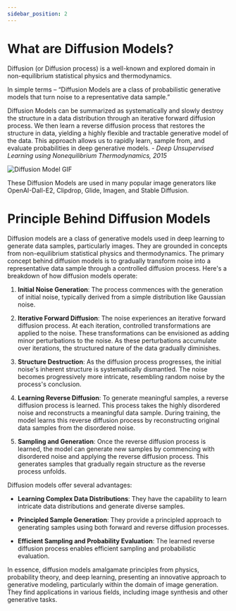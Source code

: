 ```yaml
---
sidebar_position: 2
---
```


# What are Diffusion Models?

Diffusion (or Diffusion process) is a well-known and explored domain in non-equilibrium statistical physics and thermodynamics.

In simple terms – “Diffusion Models are a class of probabilistic generative models that turn noise to a representative data sample.”

Diffusion Models can be summarized as systematically and slowly destroy the structure in a data distribution through an iterative forward diffusion process. We then learn a reverse diffusion process that restores the structure in data, yielding a highly flexible and tractable generative model of the data. This approach allows us to rapidly learn, sample from, and evaluate probabilities in deep generative models.
*- Deep Unsupervised Learning using Nonequilibrium Thermodynamics, 2015*

![Diffusion Model GIF](https://learnopencv.com/wp-content/uploads/2023/01/diffusion-models-unconditional_image_generation.gif)


These Diffusion Models are used in many popular image generators like OpenAI-Dall-E2, Clipdrop, Glide, Imagen, and Stable Diffusion.


# Principle Behind Diffusion Models

Diffusion models are a class of generative models used in deep learning to generate data samples, particularly images. They are grounded in concepts from non-equilibrium statistical physics and thermodynamics. The primary concept behind diffusion models is to gradually transform noise into a representative data sample through a controlled diffusion process. Here's a breakdown of how diffusion models operate:

1. **Initial Noise Generation**: The process commences with the generation of initial noise, typically derived from a simple distribution like Gaussian noise.

2. **Iterative Forward Diffusion**: The noise experiences an iterative forward diffusion process. At each iteration, controlled transformations are applied to the noise. These transformations can be envisioned as adding minor perturbations to the noise. As these perturbations accumulate over iterations, the structured nature of the data gradually diminishes.

3. **Structure Destruction**: As the diffusion process progresses, the initial noise's inherent structure is systematically dismantled. The noise becomes progressively more intricate, resembling random noise by the process's conclusion.

4. **Learning Reverse Diffusion**: To generate meaningful samples, a reverse diffusion process is learned. This process takes the highly disordered noise and reconstructs a meaningful data sample. During training, the model learns this reverse diffusion process by reconstructing original data samples from the disordered noise.

5. **Sampling and Generation**: Once the reverse diffusion process is learned, the model can generate new samples by commencing with disordered noise and applying the reverse diffusion process. This generates samples that gradually regain structure as the reverse process unfolds.

Diffusion models offer several advantages:

- **Learning Complex Data Distributions**: They have the capability to learn intricate data distributions and generate diverse samples.

- **Principled Sample Generation**: They provide a principled approach to generating samples using both forward and reverse diffusion processes.

- **Efficient Sampling and Probability Evaluation**: The learned reverse diffusion process enables efficient sampling and probabilistic evaluation.

In essence, diffusion models amalgamate principles from physics, probability theory, and deep learning, presenting an innovative approach to generative modeling, particularly within the domain of image generation. They find applications in various fields, including image synthesis and other generative tasks.
